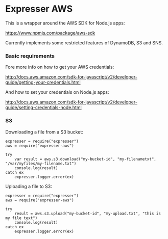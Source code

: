 # Expresser AWS

This is a wrapper around the AWS SDK for Node.js apps:

https://www.npmjs.com/package/aws-sdk

Currently implements some restricted features of DynamoDB, S3 and SNS.

### Basic requirements

Fore more info on how to get your AWS credentials:

http://docs.aws.amazon.com/sdk-for-javascript/v2/developer-guide/getting-your-credentials.html

And how to set your credentials on Node.js apps:

http://docs.aws.amazon.com/sdk-for-javascript/v2/developer-guide/setting-credentials-node.html

### S3

Downloading a file from a S3 bucket:

    expresser = require("expresser")
    aws = require("expresser-aws")

    try
        var result = aws.s3.download("my-bucket-id", "my-filenametxt", "/var/myfiles/my-filename.txt")
        console.log(result)
    catch ex
        expresser.logger.error(ex)

Uploading a file to S3:

    expresser = require("expresser")
    aws = require("expresser-aws")

    try
        result = aws.s3.upload("my-bucket-id", "my-upload.txt", "this is my file text")
        console.log(result)
    catch ex
        expresser.logger.error(ex)
